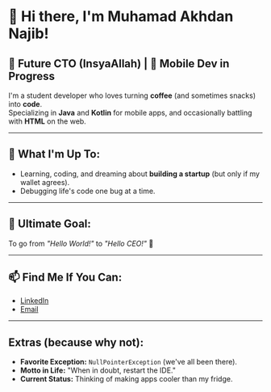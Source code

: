 # 👋 Hi there, I'm Muhamad Akhdan Najib!  
## 🚀 Future CTO (InsyaAllah) | 📱 Mobile Dev in Progress 

I'm a student developer who loves turning **coffee** (and sometimes snacks) into **code**.  
Specializing in **Java** and **Kotlin** for mobile apps, and occasionally battling with **HTML** on the web.  

---

## 🌱 What I'm Up To:  
- Learning, coding, and dreaming about **building a startup** (but only if my wallet agrees).  
- Debugging life's code one bug at a time.  

---

## 🎯 Ultimate Goal:  
To go from *"Hello World!"* to *"Hello CEO!"* 🚀  

---

## 📫 Find Me If You Can:  
- [LinkedIn](https://www.linkedin.com/in/akhdannajib/)  
- [Email](mailto:akhdannajiib@gmail.com)  

---

## Extras (because why not):  
- **Favorite Exception:** `NullPointerException` (we've all been there).  
- **Motto in Life:** "When in doubt, restart the IDE."  
- **Current Status:** Thinking of making apps cooler than my fridge.  
